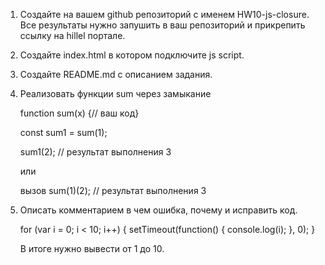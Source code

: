 1. Создайте на вашем github репозиторий с именем HW10-js-closure. Все результаты нужно запушить в ваш репозиторий и прикрепить ссылку на hillel портале.

2. Создайте index.html в котором подключите js script.

3. Создайте README.md с описанием задания.

4. Реализовать функции sum через замыкание

    function sum(x) {// ваш код}


    const sum1 = sum(1);   
    
    sum1(2); // результат выполнения 3

    или 
	
    вызов sum(1)(2); // результат выполнения 3


5. Описать комментарием в чем ошибка, почему и исправить код.

    for (var i = 0; i < 10; i++) {
        setTimeout(function() {
            console.log(i);
        }, 0);
    }

    В итоге нужно вывести от 1 до 10.
